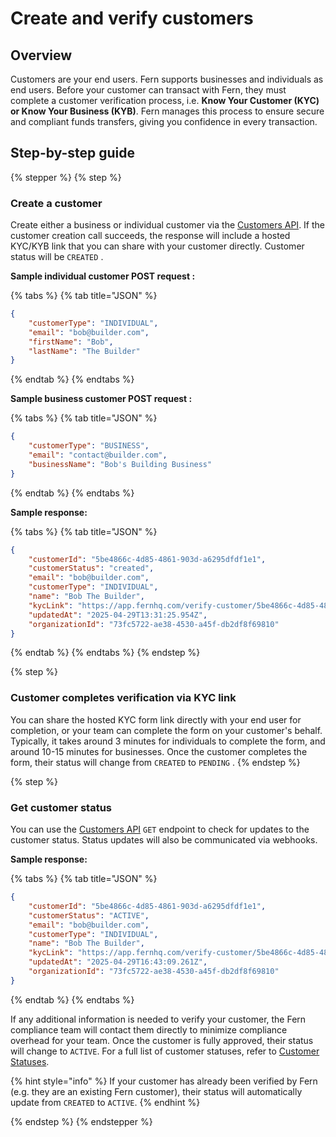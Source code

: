 # Create and verify customers

## Overview

Customers are your end users. Fern supports businesses and individuals as end users. Before your customer can transact with Fern, they must complete a customer verification process, i.e. **Know Your Customer (KYC) or Know Your Business (KYB)**. Fern manages this process to ensure secure and compliant funds transfers, giving you confidence in every transaction.

## Step-by-step guide

{% stepper %}
{% step %}
### Create a customer&#x20;

Create either a business or individual customer via the [Customers API](../../api-reference/customers.md). If the customer creation call succeeds, the response will include a hosted KYC/KYB link that you can share with your customer directly. Customer status will be `CREATED` .

**Sample individual customer POST request :**

{% tabs %}
{% tab title="JSON" %}
```json
{
    "customerType": "INDIVIDUAL",
    "email": "bob@builder.com",
    "firstName": "Bob",
    "lastName": "The Builder"
}
```
{% endtab %}
{% endtabs %}

**Sample business customer POST request :**

{% tabs %}
{% tab title="JSON" %}
```json
{
    "customerType": "BUSINESS",
    "email": "contact@builder.com",
    "businessName": "Bob's Building Business"
}
```
{% endtab %}
{% endtabs %}

**Sample response:**

{% tabs %}
{% tab title="JSON" %}
```json
{
    "customerId": "5be4866c-4d85-4861-903d-a6295dfdf1e1",
    "customerStatus": "created",
    "email": "bob@builder.com",
    "customerType": "INDIVIDUAL",
    "name": "Bob The Builder",
    "kycLink": "https://app.fernhq.com/verify-customer/5be4866c-4d85-4861-903d-a6295dfdf1e1",
    "updatedAt": "2025-04-29T13:31:25.954Z",
    "organizationId": "73fc5722-ae38-4530-a45f-db2df8f69810"
}
```
{% endtab %}
{% endtabs %}
{% endstep %}

{% step %}
### Customer completes verification via KYC link

You can share the hosted KYC form link directly with your end user for completion, or your team can complete the form on your customer's behalf. Typically, it takes around 3 minutes for individuals to complete the form, and around 10-15 minutes for businesses. Once the customer completes the form, their status will change from `CREATED` to `PENDING` .
{% endstep %}

{% step %}
### Get customer status

You can use the [Customers API](../../api-reference/customers.md) `GET` endpoint to check for updates to the customer status. Status updates will also be communicated via webhooks.

**Sample response:**

{% tabs %}
{% tab title="JSON" %}
```json
{
    "customerId": "5be4866c-4d85-4861-903d-a6295dfdf1e1",
    "customerStatus": "ACTIVE",
    "email": "bob@builder.com",
    "customerType": "INDIVIDUAL",
    "name": "Bob The Builder",
    "kycLink": "https://app.fernhq.com/verify-customer/5be4866c-4d85-4861-903d-a6295dfdf1e1",
    "updatedAt": "2025-04-29T16:43:09.261Z",
    "organizationId": "73fc5722-ae38-4530-a45f-db2df8f69810"
}
```
{% endtab %}
{% endtabs %}

If any additional information is needed to verify your customer, the Fern compliance team will contact them directly to minimize compliance overhead for your team. Once the customer is fully approved, their status will change to `ACTIVE`. For a full list of customer statuses, refer to [Customer Statuses](additional-details.md#customer-statuses).

{% hint style="info" %}
If your customer has already been verified by Fern (e.g. they are an existing Fern customer), their status will automatically update from `CREATED` to `ACTIVE`.
{% endhint %}


{% endstep %}
{% endstepper %}

